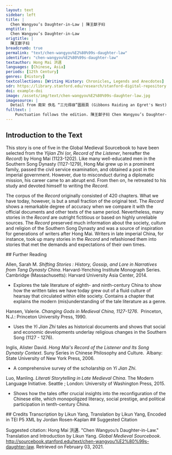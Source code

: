 ```yaml
---
layout: text
sidebar: left
title: |
  Chen Wangyou’s Daughter-in-Law | 陳王猷子妇
engtitle: |
  Chen Wangyou’s Daughter-in-Law
origtitle: |
  陳王猷子妇
breadcrumb: true
permalink: "text/chen-wangyou%E2%80%99s-daughter-law"
identifier: "chen-wangyou%E2%80%99s-daughter-law"
textauthor: Hong Mai 洪邁
languages: [Chinese, Asia]
periods: [12th Century]
genres: [History]
textcollections: [Writing History: Chronicles, Legends and Anecdotes]
sdr: https://library.stanford.edu/research/stanford-digital-repository 
doi: example-doi 
image: /assets/img/text/chen-wangyou%E2%80%99s-daughter-law.jpg
imagesource: |
  Detail from 南宋 佚名 “三元得祿”圖扇頁 (Gibbons Raiding an Egret's Nest), Artist Unknown, late 12th century, Metropolitan Museum of Art, Accession Number: 13.100.104 [Public Domain]
fulltext: |
    Punctuation follows the edition. 陳王猷子妇 Chen Wangyou’s Daughter-in-Law 潮州人陳王猷為梅州守。 Chen Wangyou from Chaozhou was the magistrate of Meizhou. 子婦死焉, 葬之於郡北山之上。 When his daughter-in-law died, the Chen family buried her in the mountain north of the county. 其魂每夕歸與夫共寢。 Every evening, her spirit would come back home to sleep with her husband. 夫懼宿於母榻。 Her husband was scared and slept in his mother’s bed. 婦複來即之, 不可卻, But the woman came back again and could not be turned away. 雖家人相見無所避。 Even when she saw the [other members of the] Chen family, she would not avoid them. 一子數歲矣, 韶秀可愛, Her son was a few years old, cute and good-looking. 每欲取以去, 舉家爭而奪之。 Every time she tried to take him away, the entire Chen family would fight to get him back. 婦出入自若, However the woman went in and out of the Chen family home like there was no one around. 陳氏甚懼, 乃召道士醮設及禱於神, 皆不能遣。 The Chen family was so scared that they hired a Daoist to set up a religious ceremony and pray to God on their behalf – neither [action] could dispel the spirit. 時紹興庚午三月也。 At the time, it was the third month of the Shaoxing era. 又三月, 陳守卒於郡。 After three months, the magistrate Chen died in the county. 
---
```

## Introduction to the Text 
<p>This story is one of five in the Global Medieval Sourcebook to have been selected from the <em>Yijian Zhi</em> (or, <em>Record of the Listener</em>, hereafter the <em>Record</em>) by Hong Mai (1123-1202). Like many well-educated men in the Southern Song Dynasty (1127-1279), Hong Mai grew up in a prominent family, passed the civil service examination, and obtained a post in the imperial government. However, due to misconduct during a diplomatic mission, his career came to an abrupt end. From then on, he retreated to his study and devoted himself to writing the <em>Record</em>.</p> <p>The corpus of the <em>Record</em> originally consisted of 420 chapters. What we have today, however, is but a small fraction of the original text. The <em>Record</em> shows a remarkable degree of accuracy when we compare it with the official documents and other texts of the same period. Nevertheless, many stories in the <em>Record</em> are outright fictitious or based on highly unreliable sources. The <em>Record</em> preserved much information about the society, culture and religion of the Southern Song Dynasty and was a source of inspiration for generations of writers after Hong Mai. Writers in late imperial China, for instance, took up many stories in the <em>Record</em> and refashioned them into stories that met the demands and expectations of their own times.</p>
## Further Reading 
<p>Allen, Sarah M. <em>Shifting Stories : History, Gossip, and Lore in Narratives from Tang Dynasty China</em>. Harvard-Yenching Institute Monograph Series.  Cambridge (Massachusetts): Harvard University Asia Center, 2014.</p> <ul> <li>Explores the tale literature of eighth- and ninth-century China to show how the written tales we have today grew out of a fluid culture of hearsay that circulated within elite society. Contains a chapter that explains the modern (mis)understanding of the tale literature as a genre.</li> </ul> <p>Hansen, Valerie. <em>Changing Gods in Medieval China, 1127-1276</em>.  Princeton, N.J.: Princeton University Press, 1990.</p> <ul> <li>Uses the <em>Yi Jian Zhi</em> tales as historical documents and shows that social and economic developments underlay religious changes in the Southern Song (1127 - 1276).</li> </ul> <p>Inglis, Alister David. <em>Hong Mai's Record of the Listener and Its Song Dynasty Context</em>. Suny Series in Chinese Philosophy and Culture.  Albany: State University of New York Press, 2006.</p> <ul> <li>A comprehensive survey of the scholarship on <em>Yi Jian Zhi</em>. </li> </ul> <p>Luo, Manling. <em>Literati Storytelling in Late Medieval China</em>. The Modern Language Initiative. Seattle ; London: University of Washington Press, 2015.</p> <ul> <li>Shows how the tales offer crucial insights into the reconfiguration of the Chinese elite, which monopoligzed literacy, social prestige, and political participation in tenth-century China.</li> </ul>
## Credits
Transcription by Likun Yang, 
Translation by Likun Yang, 
Encoded in TEI P5 XML by Jordan Rosen-Kaplan
## Suggested Citation
<p>Suggested citation: Hong Mai 洪邁.  "Chen Wangyou’s Daughter-in-Law." Translation and Introduction by Likun Yang. <em>Global Medieval Sourcebook</em>. <a href="http://sourcebook.stanford.edu/text/chen-wangyou%E2%80%99s-daughter-law">http://sourcebook.stanford.edu/text/chen-wangyou%E2%80%99s-daughter-law</a>. Retrieved on February 03, 2021.</p>